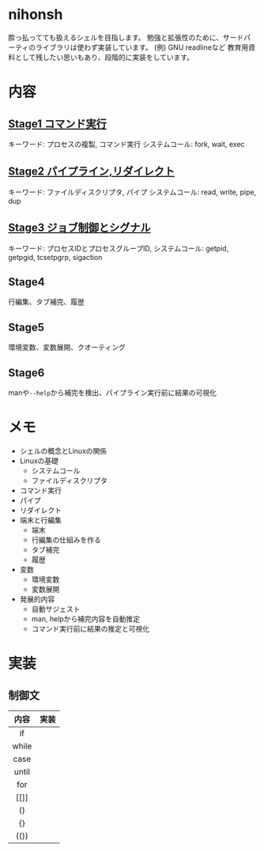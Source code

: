 # nihonsh
酔っ払ってても扱えるシェルを目指します。
勉強と拡張性のために、サードパーティのライブラリは使わず実装しています。
(例) GNU readlineなど
教育用資料として残したい思いもあり、段階的に実装をしています。

# 内容
## [Stage1 コマンド実行](./Stage1.md)
キーワード: プロセスの複製, コマンド実行
システムコール: fork, wait, exec

## [Stage2 パイプライン,リダイレクト](./Stage2.md)
キーワード: ファイルディスクリプタ, パイプ
システムコール: read, write, pipe, dup

## [Stage3 ジョブ制御とシグナル](./Stage3.md)
キーワード: プロセスIDとプロセスグループID, 
システムコール: getpid, getpgid, tcsetpgrp, sigaction

## Stage4
行編集、タブ補完、履歴

## Stage5
環境変数、変数展開、クオーティング

## Stage6
manや`--help`から補完を検出、パイプライン実行前に結果の可視化


# メモ
* シェルの概念とLinuxの関係
* Linuxの基礎
    * システムコール
    * ファイルディスクリプタ
* コマンド実行
* パイプ
* リダイレクト
* 端末と行編集
    * 端末
    * 行編集の仕組みを作る
    * タブ補完
    * 履歴
* 変数
    * 環境変数
    * 変数展開
* 発展的内容
    * 自動サジェスト
    * man, helpから補完内容を自動推定
    * コマンド実行前に結果の推定と可視化

# 実装

## 制御文
| 内容 | 実装 |
|:----:|:----:|
| if     |      |
| while  |      |
| case   |      |
| until  |      |
| for    |      |
| [[]]   |      |
| ()     |      |
| {}     |      |
| (())   |      |

